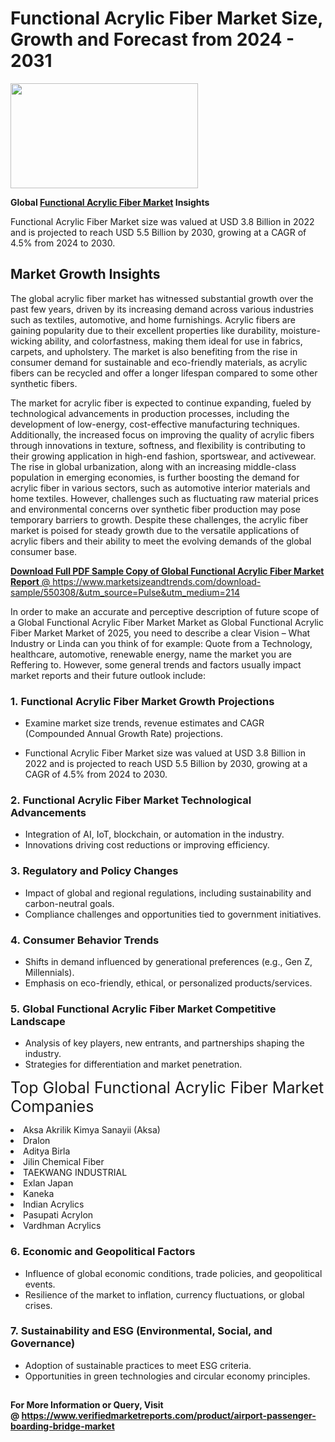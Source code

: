 <H1>Functional Acrylic Fiber Market Size, Growth and Forecast from 2024 - 2031</H1><img class="aligncenter size-medium wp-image-584254" src="https://thirdeyenews.in/wp-content/uploads/2024/09/Global-Market-Research-300x168.jpeg" alt="" width="300" height="168" /><p><strong>Global&nbsp;<a href="https://www.marketsizeandtrends.com/download-sample/550308/&amp;utm_source=Pulse&amp;utm_medium=214">Functional Acrylic Fiber Market</a> Insights</strong></p><p>Functional Acrylic Fiber Market size was valued at USD 3.8 Billion in 2022 and is projected to reach USD 5.5 Billion by 2030, growing at a CAGR of 4.5% from 2024 to 2030.</p><p><h2>Market Growth Insights</h2> <p>The global acrylic fiber market has witnessed substantial growth over the past few years, driven by its increasing demand across various industries such as textiles, automotive, and home furnishings. Acrylic fibers are gaining popularity due to their excellent properties like durability, moisture-wicking ability, and colorfastness, making them ideal for use in fabrics, carpets, and upholstery. The market is also benefiting from the rise in consumer demand for sustainable and eco-friendly materials, as acrylic fibers can be recycled and offer a longer lifespan compared to some other synthetic fibers.</p> <p><a href="download_sample_link"></a></p> <p>The market for acrylic fiber is expected to continue expanding, fueled by technological advancements in production processes, including the development of low-energy, cost-effective manufacturing techniques. Additionally, the increased focus on improving the quality of acrylic fibers through innovations in texture, softness, and flexibility is contributing to their growing application in high-end fashion, sportswear, and activewear. The rise in global urbanization, along with an increasing middle-class population in emerging economies, is further boosting the demand for acrylic fiber in various sectors, such as automotive interior materials and home textiles. However, challenges such as fluctuating raw material prices and environmental concerns over synthetic fiber production may pose temporary barriers to growth. Despite these challenges, the acrylic fiber market is poised for steady growth due to the versatile applications of acrylic fibers and their ability to meet the evolving demands of the global consumer base.</p> <p><a href="get_more_link"></p><p><span class=""><strong>Download Full PDF Sample Copy of Global Functional Acrylic Fiber Market Report</strong> @ <a href="https://www.marketsizeandtrends.com/download-sample/550308/&amp;utm_source=Pulse&amp;utm_medium=214" target="_blank">https://www.marketsizeandtrends.com/download-sample/550308/&amp;utm_source=Pulse&amp;utm_medium=214</a></span></p><p>In order to make an accurate and perceptive description of future scope of a Global&nbsp;Functional Acrylic Fiber Market Market as Global&nbsp;Functional Acrylic Fiber Market Market of 2025, you need to describe a clear Vision &ndash; What Industry or Linda can you think of for example: Quote from a Technology, healthcare, automotive, renewable energy, name the market you are Reffering to. However, some general trends and factors usually impact market reports and their future outlook include:</p><h3>1.&nbsp;<strong>Functional Acrylic Fiber Market Growth Projections</strong></h3><ul><li>Examine market size trends, revenue estimates and CAGR (Compounded Annual Growth Rate) projections.</li><li><p>Functional Acrylic Fiber Market size was valued at USD 3.8 Billion in 2022 and is projected to reach USD 5.5 Billion by 2030, growing at a CAGR of 4.5% from 2024 to 2030.</p></li></ul><h3>2.&nbsp;<strong>Functional Acrylic Fiber Market Technological Advancements</strong></h3><ul><li>Integration of AI, IoT, blockchain, or automation in the industry.</li><li>Innovations driving cost reductions or improving efficiency.</li></ul><h3>3.&nbsp;<strong>Regulatory and Policy Changes</strong></h3><ul><li>Impact of global and regional regulations, including sustainability and carbon-neutral goals.</li><li>Compliance challenges and opportunities tied to government initiatives.</li></ul><h3>4.&nbsp;<strong>Consumer Behavior Trends</strong></h3><ul><li>Shifts in demand influenced by generational preferences (e.g., Gen Z, Millennials).</li><li>Emphasis on eco-friendly, ethical, or personalized products/services.</li></ul><h3>5.&nbsp;<strong>Global Functional Acrylic Fiber Market Competitive Landscape</strong></h3><ul><li>Analysis of key players, new entrants, and partnerships shaping the industry.</li><li>Strategies for differentiation and market penetration.</li></ul><p data-pm-slice="1 1 []"><span style="color: inherit; font-family: inherit; font-size: 25px;">Top Global Functional Acrylic Fiber Market Companies</span></p><div class="" data-test-id=""><p><li>Aksa Akrilik Kimya Sanayii (Aksa)</li><li> Dralon</li><li> Aditya Birla</li><li> Jilin Chemical Fiber</li><li> TAEKWANG INDUSTRIAL</li><li> Exlan Japan</li><li> Kaneka</li><li> Indian Acrylics</li><li> Pasupati Acrylon</li><li> Vardhman Acrylics</li></p></div><h3>6.&nbsp;<strong>Economic and Geopolitical Factors</strong></h3><ul><li>Influence of global economic conditions, trade policies, and geopolitical events.</li><li>Resilience of the market to inflation, currency fluctuations, or global crises.</li></ul><h3>7.&nbsp;<strong>Sustainability and ESG (Environmental, Social, and Governance)</strong></h3><ul><li>Adoption of sustainable practices to meet ESG criteria.</li><li>Opportunities in green technologies and circular economy principles.</li></ul><h2><strong style="font-size: 14px;">For More Information or Query, Visit @&nbsp;</strong><a style="background-color: #ffffff; font-size: 14px;" href="https://www.marketsizeandtrends.com/report/functional-acrylic-fiber-market/" target="_blank">https://www.verifiedmarketreports.com/product/airport-passenger-boarding-bridge-market</a></h2>
